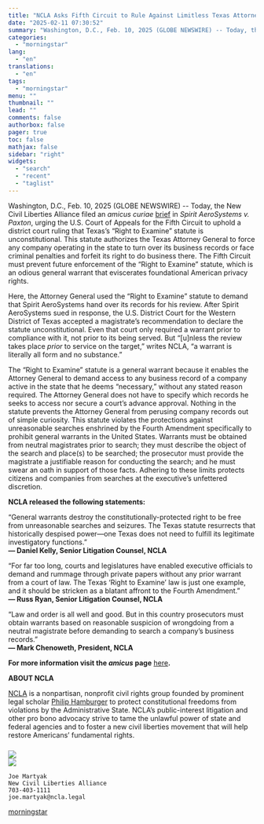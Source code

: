 ```yaml
---
title: "NCLA Asks Fifth Circuit to Rule Against Limitless Texas Attorney General Searches of Business Records"
date: "2025-02-11 07:30:52"
summary: "Washington, D.C., Feb. 10, 2025 (GLOBE NEWSWIRE) -- Today, the New Civil Liberties Alliance filed an amicus curiae brief in Spirit AeroSystems v. Paxton, urging the U.S. Court of Appeals for the Fifth Circuit to uphold a district court ruling that Texas’s “Right to Examine” statute is unconstitutional. This statute..."
categories:
  - "morningstar"
lang:
  - "en"
translations:
  - "en"
tags:
  - "morningstar"
menu: ""
thumbnail: ""
lead: ""
comments: false
authorbox: false
pager: true
toc: false
mathjax: false
sidebar: "right"
widgets:
  - "search"
  - "recent"
  - "taglist"
---
```


Washington, D.C., Feb. 10, 2025 (GLOBE NEWSWIRE) -- Today, the New Civil Liberties Alliance filed an *amicus curiae* [brief](https://www.globenewswire.com/Tracker?data=qsxbyau-88fOwWLlsf8rSW1eNbBjS2O6WG-xxKir-rZR3v6mz9ylY5T67SP6nbRLurFj7RQJpeXS3l50uPiXLrt0C2UsnkrWBrlsI_Yi6dR9EAcfQJ7vUEyOolW13h8xNy3T6yWXCV2jnia_tGJTc9zlF_5r0ID8SMzJIfILdOM_rEhfTwsTAFZraLhj5iQFYhMPNVSYnn2CU4v8VjkXEQ==) in *Spirit AeroSystems v. Paxton*, urging the U.S. Court of Appeals for the Fifth Circuit to uphold a district court ruling that Texas’s “Right to Examine” statute is unconstitutional. This statute authorizes the Texas Attorney General to force any company operating in the state to turn over its business records or face criminal penalties and forfeit its right to do business there. The Fifth Circuit must prevent future enforcement of the “Right to Examine” statute, which is an odious general warrant that eviscerates foundational American privacy rights.

Here, the Attorney General used the “Right to Examine” statute to demand that Spirit AeroSystems hand over its records for his review. After Spirit AeroSystems sued in response, the U.S. District Court for the Western District of Texas accepted a magistrate’s recommendation to declare the statute unconstitutional. Even that court only required a warrant prior to compliance with it, not prior to its being served. But “[u]nless the review takes place *prior* to service on the target,” writes NCLA, “a warrant is literally all form and no substance.”

The “Right to Examine” statute is a general warrant because it enables the Attorney General to demand access to any business record of a company active in the state that he deems “necessary,” without any stated reason required. The Attorney General does not have to specify which records he seeks to access nor secure a court’s advance approval. Nothing in the statute prevents the Attorney General from perusing company records out of simple curiosity. This statute violates the protections against unreasonable searches enshrined by the Fourth Amendment specifically to prohibit general warrants in the United States. Warrants must be obtained from neutral magistrates prior to search; they must describe the object of the search and place(s) to be searched; the prosecutor must provide the magistrate a justifiable reason for conducting the search; and he must swear an oath in support of those facts. Adhering to these limits protects citizens and companies from searches at the executive’s unfettered discretion.

**NCLA released the following statements:**

“General warrants destroy the constitutionally-protected right to be free from unreasonable searches and seizures. The Texas statute resurrects that historically despised power—one Texas does not need to fulfill its legitimate investigatory functions.”  
**— Daniel Kelly, Senior Litigation Counsel, NCLA**

“For far too long, courts and legislatures have enabled executive officials to demand and rummage through private papers without any prior warrant from a court of law. The Texas ‘Right to Examine’ law is just one example, and it should be stricken as a blatant affront to the Fourth Amendment.”  
**— Russ Ryan, Senior Litigation Counsel, NCLA**

“Law and order is all well and good. But in this country prosecutors must obtain warrants based on reasonable suspicion of wrongdoing from a neutral magistrate before demanding to search a company’s business records.”  
**— Mark Chenoweth, President, NCLA** 

**For more information visit the *amicus* page** [here](https://www.globenewswire.com/Tracker?data=VpSAehm37b40Nj9e_P2krXmWiPsNQNqXRrQF6AYuTH2TFe87jthOlVnysii-CMBWwvQDxzp-zc4hBJb6r2BxF5ZSFJN0tQPbbb1pYmJD62s28nm1MB8H3Uh_zFFmMVqOdEt_CJ7xHtOYW7GuPE_RvbESyEGOlK5UWyE9i73vCKfKQk2LOy8MfHCQizYHSU8vTNXTy9z8hneWHclwLpODabQbe7Eu4ao7Gmk3AyeMIls=)**.**

**ABOUT NCLA**

[NCLA](https://www.globenewswire.com/Tracker?data=fBHYeioEm53GuWc3cuhNTq2XcAGTSLt-PEbrVOC2u09BQLGC1UYx3sIxjShkavFvxfiuyGkNRQj-JMTyUUckqg==) is a nonpartisan, nonprofit civil rights group founded by prominent legal scholar [Philip Hamburger](https://www.globenewswire.com/Tracker?data=j6NSMxFbbOfRAYKZKqPiuex0vAZQPGWukisCJD9Z8HWtTx1XmJJaMF00V726DiIwiLMUpb6TEfqg7ChyEIh7dfTUGR_n_llbnbanKTli9jodmdzFWJjH7ZgONwd08t88) to protect constitutional freedoms from violations by the Administrative State. NCLA’s public-interest litigation and other pro bono advocacy strive to tame the unlawful power of state and federal agencies and to foster a new civil liberties movement that will help restore Americans’ fundamental rights.

###

 ![](https://www.globenewswire.com/newsroom/ti?nf=OTM1NjEwOCM2NzQ0NjExIzIxMzYzODU=)   
 ![](https://ml.globenewswire.com/media/MjFmZDcxOTEtMjJjYi00MDMxLWIwZTktYThmM2I4YWNhNTY2LTExNDc5NTY=/tiny/New-Civil-Liberties-Alliance.png)
```
Joe Martyak
New Civil Liberties Alliance
703-403-1111
joe.martyak@ncla.legal

```

[morningstar](https://www.morningstar.com/news/globe-newswire/9356108/ncla-asks-fifth-circuit-to-rule-against-limitless-texas-attorney-general-searches-of-business-records)
